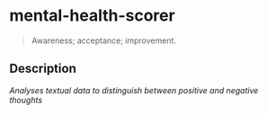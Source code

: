# mental-health-scorer

> Awareness; acceptance; improvement.
  
## Description
 _Analyses textual data to distinguish between positive and negative thoughts_  
 
